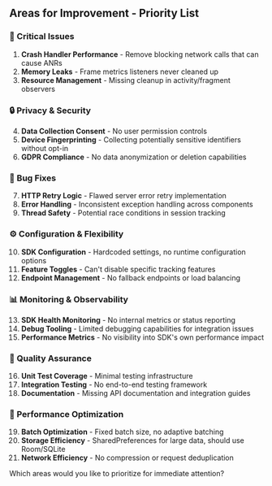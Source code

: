 ## **Areas for Improvement - Priority List**

### **🚨 Critical Issues**
1. **Crash Handler Performance** - Remove blocking network calls that can cause ANRs
2. **Memory Leaks** - Frame metrics listeners never cleaned up
3. **Resource Management** - Missing cleanup in activity/fragment observers

### **🔒 Privacy & Security** 
4. **Data Collection Consent** - No user permission controls
5. **Device Fingerprinting** - Collecting potentially sensitive identifiers without opt-in
6. **GDPR Compliance** - No data anonymization or deletion capabilities

### **🐛 Bug Fixes**
7. **HTTP Retry Logic** - Flawed server error retry implementation
8. **Error Handling** - Inconsistent exception handling across components
9. **Thread Safety** - Potential race conditions in session tracking

### **⚙️ Configuration & Flexibility**
10. **SDK Configuration** - Hardcoded settings, no runtime configuration options
11. **Feature Toggles** - Can't disable specific tracking features
12. **Endpoint Management** - No fallback endpoints or load balancing

### **📊 Monitoring & Observability**
13. **SDK Health Monitoring** - No internal metrics or status reporting
14. **Debug Tooling** - Limited debugging capabilities for integration issues
15. **Performance Metrics** - No visibility into SDK's own performance impact

### **🧪 Quality Assurance**
16. **Unit Test Coverage** - Minimal testing infrastructure
17. **Integration Testing** - No end-to-end testing framework
18. **Documentation** - Missing API documentation and integration guides

### **🚀 Performance Optimization**
19. **Batch Optimization** - Fixed batch size, no adaptive batching
20. **Storage Efficiency** - SharedPreferences for large data, should use Room/SQLite
21. **Network Efficiency** - No compression or request deduplication

Which areas would you like to prioritize for immediate attention?